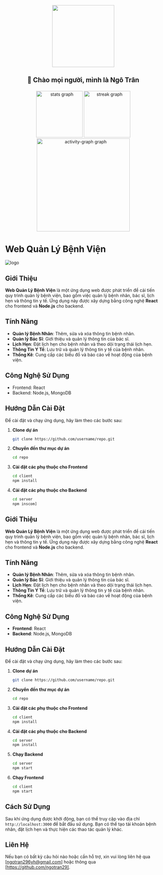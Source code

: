 
<div align="center">
     <img height="200" src="https://i.pinimg.com/originals/5b/59/b9/5b59b930e55668208b77cb9708a0fa3c.gif"  />
  
</div>
<div align="center">
    <h2>👋 Chào mọi người, mình là Ngô Trân</h2>
  
</div>


###

<div align="center">
  <img src="https://github-readme-stats.vercel.app/api?username=ngotran29&hide_title=false&hide_rank=false&show_icons=true&include_all_commits=true&count_private=true&disable_animations=false&theme=dracula&locale=en&hide_border=false&order=1" height="150" alt="stats graph"  />
  <img src="https://streak-stats.demolab.com?user=ngotran29&locale=en&mode=daily&theme=dracula&hide_border=false&border_radius=5&order=3" height="150" alt="streak graph"  />
  <img src="https://github-readme-activity-graph.vercel.app/graph?username=ngotran29&radius=16&theme=react&area=true&order=5" height="300" alt="activity-graph graph"  />
</div>


# Web Quản Lý Bệnh Viện

![logo](https://github.com/user-attachments/assets/e4439a33-bf19-4160-9122-c89a4f800c65)


## Giới Thiệu

**Web Quản Lý Bệnh Viện** là một ứng dụng web được phát triển để cải tiến quy trình quản lý bệnh viện, bao gồm việc quản lý bệnh nhân, bác sĩ, lịch hẹn và thông tin y tế. Ứng dụng này được xây dựng bằng công nghệ **React** cho frontend và **Node.js** cho backend.

## Tính Năng

- **Quản lý Bệnh Nhân**: Thêm, sửa và xóa thông tin bệnh nhân.
- **Quản lý Bác Sĩ**: Giới thiệu và quản lý thông tin của bác sĩ.
- **Lịch Hẹn**: Đặt lịch hẹn cho bệnh nhân và theo dõi trạng thái lịch hẹn.
- **Thông Tin Y Tế**: Lưu trữ và quản lý thông tin y tế của bệnh nhân.
- **Thống Kê**: Cung cấp các biểu đồ và báo cáo về hoạt động của bệnh viện.

## Công Nghệ Sử Dụng

- Frontend: React
- Backend: Node.js, MongoDB

## Hướng Dẫn Cài Đặt

Để cài đặt và chạy ứng dụng, hãy làm theo các bước sau:

1. **Clone dự án**
    ```bash
    git clone https://github.com/username/repo.git
    ```
  
2. **Chuyển đến thư mục dự án**
    ```bash
    cd repo
    ```
  
3. **Cài đặt các phụ thuộc cho Frontend**
    ```bash
    cd client
    npm install
    ```

4. **Cài đặt các phụ thuộc cho Backend**
    ```bash
    cd server
    npm inscom]


## Giới Thiệu

**Web Quản Lý Bệnh Viện** là một ứng dụng web được phát triển để cải tiến quy trình quản lý bệnh viện, bao gồm việc quản lý bệnh nhân, bác sĩ, lịch hẹn và thông tin y tế. Ứng dụng này được xây dựng bằng công nghệ **React** cho frontend và **Node.js** cho backend.

## Tính Năng

- **Quản lý Bệnh Nhân**: Thêm, sửa và xóa thông tin bệnh nhân.
- **Quản lý Bác Sĩ**: Giới thiệu và quản lý thông tin của bác sĩ.
- **Lịch Hẹn**: Đặt lịch hẹn cho bệnh nhân và theo dõi trạng thái lịch hẹn.
- **Thông Tin Y Tế**: Lưu trữ và quản lý thông tin y tế của bệnh nhân.
- **Thống Kê**: Cung cấp các biểu đồ và báo cáo về hoạt động của bệnh viện.

## Công Nghệ Sử Dụng

- **Frontend**: React
- **Backend**: Node.js, MongoDB

## Hướng Dẫn Cài Đặt

Để cài đặt và chạy ứng dụng, hãy làm theo các bước sau:

1. **Clone dự án**
    ```bash
    git clone https://github.com/username/repo.git
    ```
  
2. **Chuyển đến thư mục dự án**
    ```bash
    cd repo
    ```
  
3. **Cài đặt các phụ thuộc cho Frontend**
    ```bash
    cd client
    npm install
    ```

4. **Cài đặt các phụ thuộc cho Backend**
    ```bash
    cd server
    npm install
    ```

5. **Chạy Backend**
    ```bash
    cd server
    npm start
    ```

6. **Chạy Frontend**
    ```bash
    cd client
    npm start
    ```

## Cách Sử Dụng

Sau khi ứng dụng được khởi động, bạn có thể truy cập vào địa chỉ `http://localhost:3000` để bắt đầu sử dụng. Bạn có thể tạo tài khoản bệnh nhân, đặt lịch hẹn và thực hiện các thao tác quản lý khác.

## Liên Hệ

Nếu bạn có bất kỳ câu hỏi nào hoặc cần hỗ trợ, xin vui lòng liên hệ qua [ngotran296yh@gmail.com] hoặc thông qua [https://github.com/ngotran29].

